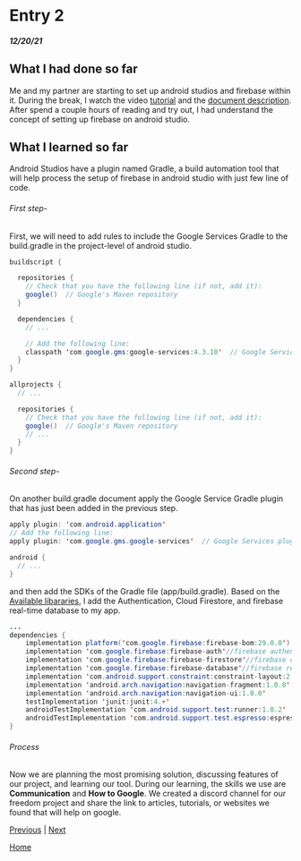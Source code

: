 # Entry 2
##### 12/20/21

## What I had done so far

  Me and my partner are starting to set up android studios and firebase within it. During the break, I watch the video [tutorial](https://www.youtube.com/watch?v=dRYnm_k3w1w) and the [document description](https://firebase.google.com/docs/android/setup). After spend a couple hours of reading and try out, I had understand the concept of setting up firebase on android studio.
    
## What I learned so far

  Android Studios have a plugin named Gradle, a build automation tool that will help process the setup of firebase in android studio with just few line of code.
  
###### First step-
  First, we will need to add rules to include the Google Services Gradle to the build.gradle in the project-level of android studio. 
```Java
buildscript {

  repositories {
    // Check that you have the following line (if not, add it):
    google()  // Google's Maven repository
  }

  dependencies {
    // ...

    // Add the following line:
    classpath 'com.google.gms:google-services:4.3.10'  // Google Services plugin
  }
}

allprojects {
  // ...

  repositories {
    // Check that you have the following line (if not, add it):
    google()  // Google's Maven repository
    // ...
  }
}
```

###### Second step-
  On another build.gradle document apply the Google Service Gradle plugin that has just been added in the previous step.
  
```Java
apply plugin: 'com.android.application'
// Add the following line:
apply plugin: 'com.google.gms.google-services'  // Google Services plugin

android {
  // ...
}
```
  and then add the SDKs of the Gradle file (app/build.gradle). Based on the [Available libararies](https://firebase.google.com/docs/android/setup#available-libraries), I add the Authentication, Cloud Firestore, and firebase real-time database to my app.
  
```Java
...
dependencies {
    implementation platform('com.google.firebase:firebase-bom:29.0.0') //Automatically update existing firebase components
    implementation 'com.google.firebase:firebase-auth'//firebase authentication
    implementation 'com.google.firebase:firebase-firestore'//firebase cloud firestore
    implementation 'com.google.firebase:firebase-database'//firebase realtime database
    implementation 'com.android.support.constraint:constraint-layout:2.0.4'
    implementation 'android.arch.navigation:navigation-fragment:1.0.0'
    implementation 'android.arch.navigation:navigation-ui:1.0.0'
    testImplementation 'junit:junit:4.+'
    androidTestImplementation 'com.android.support.test:runner:1.0.2'
    androidTestImplementation 'com.android.support.test.espresso:espresso-core:3.0.2'
}
```

###### Process
  Now we are planning the most promising solution, discussing features of our project, and learning our tool. During our learning, the skills we use are **Communication** and **How to Google**. We created a discord channel for our freedom project and share the link to articles, tutorials, or websites we found that will help on google.


[Previous](entry01.md) | [Next](entry03.md)

[Home](../README.md)